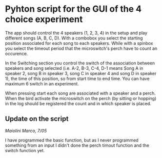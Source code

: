 # Pyhton script for the GUI of the 4 choice experiment

The app should control the 4 speakers (1, 2, 3, 4) in the setup and play different songs (A, B, C, D). With a combobox you select the starting position associated for each song to each speakers. While with a spinbox you select the timeout period that the microswitch's perch have to count an occurence.

In the Switching section you control the switch of the association between speakers and song selected (i.e. A-2, B-3, C-4, D-1 means Song A in speaker 2, song B in speaker 3, song C in speaker 4 and song D in speaker 1), the time of this position, so from start time to end time.
You can have maximum 6 switch in an experiment.

When pressing start each song are associated with a speaker and a perch. When the bird activate the microswitch on the perch (by sitting or hopping) in the log should be registered the count and in which speaker is placed.

## Update on the script
*Maiolini Marco, 7/05*

I have programmed the basic function, but as I never programmed something from an input I didn't done the perch timout function and the switch function yet.
